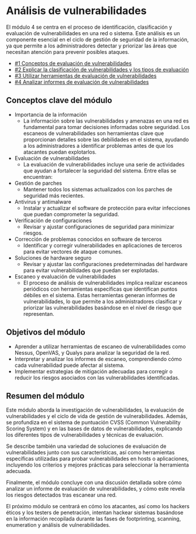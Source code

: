 # Análisis de vulnerabilidades

El módulo 4 se centra en el proceso de identificación, clasificación y evaluación de vulnerabilidades en una red o sistema. Este análisis es un componente esencial en el ciclo de gestión de seguridad de la información, ya que permite a los administradores detectar y priorizar las áreas que necesitan atención para prevenir posibles ataques.

- [#1 Conceptos de evaluación de vulnerabilidades](https://github.com/ThePenguin304/CEHv12-Notas/blob/main/Modulos/Modulo%205/%231%20Conceptos%20de%20evaluaci%C3%B3n%20de%20vulnerabilidades.md)
- [#2 Explicar la clasificación de vulnerabilidades y los tipos de evaluación](https://github.com/ThePenguin304/CEHv12-Notas/blob/main/Modulos/Modulo%205/%232%20Explicar%20la%20clasificaci%C3%B3n%20de%20vulnerabilidades%20y%20los%20tipos%20de%20evaluaci%C3%B3n.md)
- [#3 Utilizar herramientas de evaluación de vulnerabilidades](https://github.com/ThePenguin304/CEHv12-Notas/blob/main/Modulos/Modulo%205/%233%20Utilizar%20herramientas%20de%20evaluaci%C3%B3n%20de%20vulnerabilidades.md)
- [#4 Analizar informes de evaluación de vulnerabilidades](https://github.com/ThePenguin304/CEHv12-Notas/blob/main/Modulos/Modulo%205/%234%20Analizar%20informes%20de%20evaluaci%C3%B3n%20de%20vulnerabilidades.md)

## Conceptos clave del módulo

- Importancia de la información
  - La información sobre las vulnerabilidades y amenazas en una red es fundamental para tomar decisiones informadas sobre seguridad. Los escaneos de vulnerabilidades son herramientas clave que proporcionan detalles sobre las debilidades en el sistema, ayudando a los administradores a identificar problemas antes de que los atacantes puedan explotarlos.
- Evaluación de vulnerabilidades
  - La evaluación de vulnerabilidades incluye una serie de actividades que ayudan a fortalecer la seguridad del sistema. Entre ellas se encuentran:
- Gestión de parches
  - Mantener todos los sistemas actualizados con los parches de seguridad más recientes.
- Antivirus y antimalware
  - Instalar y actualizar el software de protección para evitar infecciones que puedan comprometer la seguridad.
- Verificación de configuraciones
  - Revisar y ajustar configuraciones de seguridad para minimizar riesgos.
- Corrección de problemas conocidos en software de terceros
  - Identificar y corregir vulnerabilidades en aplicaciones de terceros para evitar vectores de ataque comunes.
- Soluciones de hardware seguro
  - Revisar y ajustar las configuraciones predeterminadas del hardware para evitar vulnerabilidades que puedan ser explotadas.
- Escaneo y evaluación de vulnerabilidades
  - El proceso de análisis de vulnerabilidades implica realizar escaneos periódicos con herramientas específicas que identifican puntos débiles en el sistema. Estas herramientas generan informes de vulnerabilidades, lo que permite a los administradores clasificar y priorizar las vulnerabilidades basándose en el nivel de riesgo que representan.

## Objetivos del módulo

- Aprender a utilizar herramientas de escaneo de vulnerabilidades como Nessus, OpenVAS, y Qualys para analizar la seguridad de la red.
- Interpretar y analizar los informes de escaneo, comprendiendo cómo cada vulnerabilidad puede afectar al sistema.
- Implementar estrategias de mitigación adecuadas para corregir o reducir los riesgos asociados con las vulnerabilidades identificadas.

## Resumen del módulo

Este módulo aborda la investigación de vulnerabilidades, la evaluación de vulnerabilidades y el ciclo de vida de gestión de vulnerabilidades. Además, se profundiza en el sistema de puntuación CVSS (Common Vulnerability Scoring System) y en las bases de datos de vulnerabilidades, explicando los diferentes tipos de vulnerabilidades y técnicas de evaluación.

Se describe también una variedad de soluciones de evaluación de vulnerabilidades junto con sus características, así como herramientas específicas utilizadas para probar vulnerabilidades en hosts o aplicaciones, incluyendo los criterios y mejores prácticas para seleccionar la herramienta adecuada.

Finalmente, el módulo concluye con una discusión detallada sobre cómo analizar un informe de evaluación de vulnerabilidades, y cómo este revela los riesgos detectados tras escanear una red.

El próximo módulo se centrará en cómo los atacantes, así como los hackers éticos y los testers de penetración, intentan hackear sistemas basándose en la información recopilada durante las fases de footprinting, scanning, enumeration y análisis de vulnerabilidades.
